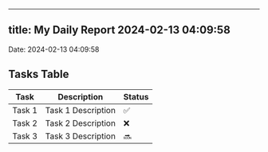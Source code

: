 
---
title: My Daily Report 2024-02-13 04:09:58
---

Date: 2024-02-13 04:09:58

## Tasks Table

| Task | Description | Status |
|------|-------------|--------|
| Task 1 | Task 1 Description | ✅ |
| Task 2 | Task 2 Description | ❌ |
| Task 3 | Task 3 Description | 🔜 |
